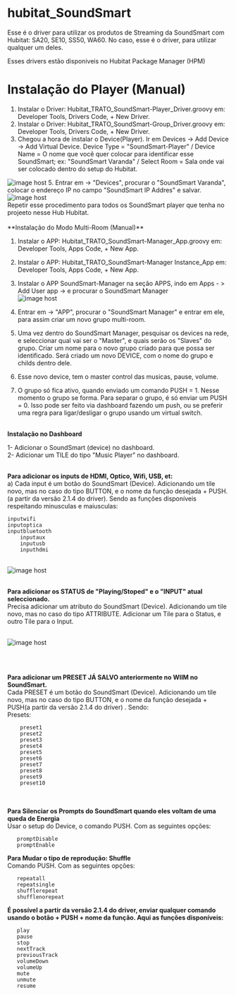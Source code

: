 # hubitat_SoundSmart 


Esse é o driver para utilizar os produtos de Streaming da SoundSmart com Hubitat: SA20, SE10, SS50, WA60.
No caso, esse é o driver, para utilizar qualquer um deles. 

Esses drivers estão disponiveis no Hubitat Package Manager (HPM)

# Instalação do Player (Manual)
1. Instalar o Driver: Hubitat_TRATO_SoundSmart-Player_Driver.groovy em: Developer Tools, Drivers Code, + New Driver.
2. Instalar o Driver: Hubitat_TRATO_SoundSmart-Group_Driver.groovy em: Developer Tools, Drivers Code, + New Driver.
3. Chegou a hora de instalar o Device(Player). Ir em Devices  -> Add Device -> Add Virtual Device. Device Type = "SoundSmart-Player" / Device Name = O nome que você quer colocar para identificar esse SoundSmart; ex: "SoundSmart Varanda" / Select Room = Sala onde vai ser colocado dentro do setup do Hubitat.
<img src="https://images2.imgbox.com/21/b5/Vq8GrOdS_o.jpg" alt="image host"/>
5. Entrar em   -> "Devices", procurar o "SoundSmart Varanda", colocar o endereço IP no campo "SoundSmart IP Addres" e salvar. 
<img src="https://images2.imgbox.com/cf/a0/yaG5MWmw_o.jpg" alt="image host"/>

<br>
Repetir esse procedimento para todos os SoundSmart player que tenha no projeeto nesse Hub Hubitat.
<br>
<br>
**Instalação do Modo Multi-Room  (Manual)**

1. Instalar o APP: Hubitat_TRATO_SoundSmart-Manager_App.groovy em: Developer Tools, Apps Code, + New App.  
3. Instalar o APP: Hubitat_TRATO_SoundSmart-Manager Instance_App em: Developer Tools, Apps Code, + New App. 
4. Instalar o APP SoundSmart-Manager na seção APPS, indo em Apps - > Add User app -> e procurar o SoundSmart Manager  
<img src="https://images2.imgbox.com/b1/4c/KCLLluZ6_o.jpg" alt="image host"/></a>

6. Entrar em   -> "APP", procurar o "SoundSmart Manager" e entrar em ele, para assim criar um novo grupo multi-room.
   
8. Uma vez dentro do SoundSmart Manager, pesquisar os devices na rede, e seleccionar qual vai ser o "Master", e quais serão os "Slaves" do grupo. Criar um nome para o novo grupo criado para que possa ser identificado. Será criado um novo DEVICE, com o nome do grupo e childs dentro dele.
9. Esse novo device, tem o master control das musicas, pause, volume.
10. O grupo só fica ativo, quando enviado um comando PUSH = 1. Nesse momento o grupo se forma. Para separar o grupo, é só enviar um PUSH = 0. Isso pode ser feito via dashboard fazendo um push, ou se preferir uma regra para ligar/desligar o grupo usando um virtual switch. 
   

<br>
<b>Instalação no Dashboard </b> 

1- Adicionar o SoundSmart (device) no dashboard.  
2- Adicionar um TILE do tipo "Music Player" no dashboard.   

</br>
<b>Para adicionar os inputs de HDMI, Optico, Wifi, USB, et:  </b> <br> 
a) Cada input é um botão do SoundSmart (Device). Adicionando um tile novo, mas no caso do tipo BUTTON, e o nome da função desejada + PUSH.(a partir da versão 2.1.4 do driver).  Sendo as funções disponíveis respeitando minusculas e maiusculas:


	inputwifi   
	inputoptica  
	inputbluetooth  
        inputaux   
        inputusb  
        inputhdmi    
<br>
<img src="https://images2.imgbox.com/98/9c/Xeb70KvD_o.png" alt="image host"/></a>        
<br><br>

<b>Para adicionar os STATUS de "Playing/Stoped" e o "INPUT" atual seleccionado. </b><br>
 Precisa adicionar um atributo do SoundSmart (Device). Adicionando um tile novo, mas no caso do tipo ATTRIBUTE. Adicionar um Tile para o Status, e outro Tile para o Input.
<br><br>

<img src="https://images2.imgbox.com/73/c7/20O5bZAO_o.png" alt="image host"/></a>

<br><br>


<b>Para adicionar um PRESET JÁ SALVO  anteriormente no WIIM no SoundSmart. </b> 
<br> 
 Cada PRESET é um botão do SoundSmart (Device). Adicionando um tile novo, mas no caso do tipo BUTTON, e o nome da função desejada + PUSH(a partir da versão 2.1.4 do driver) . Sendo:
<br>
Presets: 

        preset1 
        preset2  
        preset3  
        preset4  
        preset5 
        preset6  
        preset7  
        preset8  
        preset9  
        preset10  
<br><br>
<b>Para Silenciar os Prompts do SoundSmart quando eles voltam de uma queda de Energia</b> <br> 
Usar o setup do Device, o comando PUSH. Com as seguintes opções:

       promptDisable 
       promptEnable 

<b>Para Mudar o tipo de reprodução: Shuffle  </b> <br> 
Comando PUSH. Com as seguintes opções:

       repeatall 
       repeatsingle
       shufflerepeat 
       shufflenorepeat
       

<b>É possível a partir da versão 2.1.4 do driver, enviar qualquer comando usando o botão + PUSH + nome da função. Aqui as funções disponíveis:  </b> <br> 

       play 
       pause
       stop 
       nextTrack
       previousTrack
       volumeDown
       volumeUp
       mute
       unmute
       resume
       

